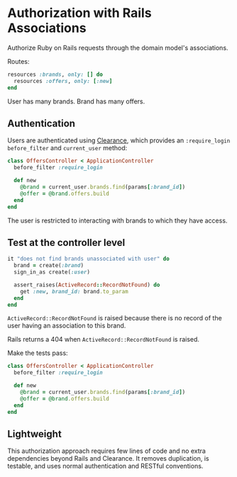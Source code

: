 # Authorization with Rails Associations

Authorize Ruby on Rails requests through the domain model's associations.

Routes:

```ruby
resources :brands, only: [] do
  resources :offers, only: [:new]
end
```

User has many brands.
Brand has many offers.

## Authentication

Users are authenticated using [Clearance],
which provides an `:require_login` `before_filter`
and `current_user` method:

[Clearance]: http://github.com/thoughtbot/clearance

```ruby
class OffersController < ApplicationController
  before_filter :require_login

  def new
    @brand = current_user.brands.find(params[:brand_id])
    @offer = @brand.offers.build
  end
end
```

The user is restricted to interacting with brands to which they have access.

## Test at the controller level

```ruby
it "does not find brands unassociated with user" do
  brand = create(:brand)
  sign_in_as create(:user)

  assert_raises(ActiveRecord::RecordNotFound) do
    get :new, brand_id: brand.to_param
  end
end
```

`ActiveRecord::RecordNotFound` is raised because
there is no record of the user having an association to this brand.

Rails returns a 404 when `ActiveRecord::RecordNotFound` is raised.

Make the tests pass:

```ruby
class OffersController < ApplicationController
  before_filter :require_login

  def new
    @brand = current_user.brands.find(params[:brand_id])
    @offer = @brand.offers.build
  end
end
```

## Lightweight

This authorization approach requires few lines of code
and no extra dependencies beyond Rails and Clearance.
It removes duplication,
is testable,
and uses normal authentication and RESTful conventions.
